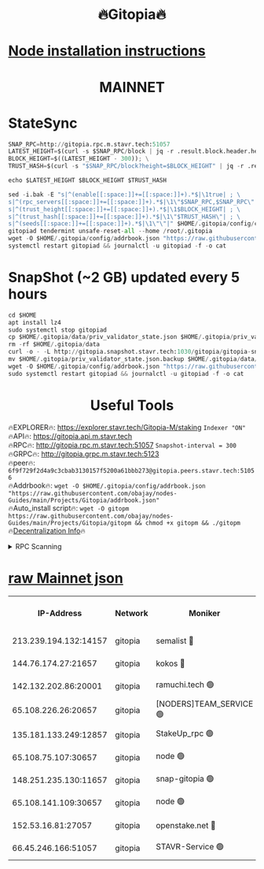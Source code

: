 <h1 align="center"> 🔥Gitopia🔥</h1>

[Node installation instructions](https://github.com/obajay/nodes-Guides/tree/main/Projects/Gitopia)
=

<h1 align="center"> MAINNET</h1>

# StateSync
```python
SNAP_RPC=http://gitopia.rpc.m.stavr.tech:51057
LATEST_HEIGHT=$(curl -s $SNAP_RPC/block | jq -r .result.block.header.height); \
BLOCK_HEIGHT=$((LATEST_HEIGHT - 300)); \
TRUST_HASH=$(curl -s "$SNAP_RPC/block?height=$BLOCK_HEIGHT" | jq -r .result.block_id.hash)

echo $LATEST_HEIGHT $BLOCK_HEIGHT $TRUST_HASH

sed -i.bak -E "s|^(enable[[:space:]]+=[[:space:]]+).*$|\1true| ; \
s|^(rpc_servers[[:space:]]+=[[:space:]]+).*$|\1\"$SNAP_RPC,$SNAP_RPC\"| ; \
s|^(trust_height[[:space:]]+=[[:space:]]+).*$|\1$BLOCK_HEIGHT| ; \
s|^(trust_hash[[:space:]]+=[[:space:]]+).*$|\1\"$TRUST_HASH\"| ; \
s|^(seeds[[:space:]]+=[[:space:]]+).*$|\1\"\"|" $HOME/.gitopia/config/config.toml
gitopiad tendermint unsafe-reset-all --home /root/.gitopia
wget -O $HOME/.gitopia/config/addrbook.json "https://raw.githubusercontent.com/obajay/nodes-Guides/main/Projects/Gitopia/addrbook.json"
systemctl restart gitopiad && journalctl -u gitopiad -f -o cat
```
# SnapShot (~2 GB) updated every 5 hours
```python
cd $HOME
apt install lz4
sudo systemctl stop gitopiad
cp $HOME/.gitopia/data/priv_validator_state.json $HOME/.gitopia/priv_validator_state.json.backup
rm -rf $HOME/.gitopia/data
curl -o - -L http://gitopia.snapshot.stavr.tech:1030/gitopia/gitopia-snap.tar.lz4 | lz4 -c -d - | tar -x -C $HOME/.gitopia --strip-components 2
mv $HOME/.gitopia/priv_validator_state.json.backup $HOME/.gitopia/data/priv_validator_state.json
wget -O $HOME/.gitopia/config/addrbook.json "https://raw.githubusercontent.com/obajay/nodes-Guides/main/Projects/Gitopia/addrbook.json"
sudo systemctl restart gitopiad && journalctl -u gitopiad -f -o cat
```
 <h1 align="center"> Useful Tools</h1>

🔥EXPLORER🔥:      https://explorer.stavr.tech/Gitopia-M/staking  `Indexer "ON"` \
🔥API🔥: 			 		 https://gitopia.api.m.stavr.tech \
🔥RPC🔥:           http://gitopia.rpc.m.stavr.tech:51057              `Snapshot-interval = 300` \
🔥GRPC🔥:          http://gitopia.grpc.m.stavr.tech:5123 \
🔥peer🔥:					 `6f9f729f2d4a9c3cbab3130157f5200a61bbb273@gitopia.peers.stavr.tech:51056` \
🔥Addrbook🔥:    ```wget -O $HOME/.gitopia/config/addrbook.json "https://raw.githubusercontent.com/obajay/nodes-Guides/main/Projects/Gitopia/addrbook.json"``` \
🔥Auto_install script🔥: ```wget -O gitopm https://raw.githubusercontent.com/obajay/nodes-Guides/main/Projects/Gitopia/gitopm && chmod +x gitopm && ./gitopm``` \
🔥[Decentralization Info](https://github.com/obajay/StateSync-snapshots/tree/main/Projects/Gitopia/Decentralization)🔥

<details>
<summary>RPC Scanning</summary>

<h2 align="center"> We scan nodes in real time every 4 hours. And we provide the final result of RPC endpoints.
We cannot influence the operation of these nodes in any way. </h2>


```python
If Voting Power is higher than 0 --> then the Node is a validator of the network and may be subject to attack and be a potential threat to the chain.
```
```python
We marked such validators with a red symbol
```

</details>

[raw Mainnet json](https://rpc-check.gitopm.stavr.tech/gitopm/rpc-gitopm-result.json)
=

<table><tr><th>IP-Address</th><th>Network</th><th>Moniker</th><th>Latest Block Height</th><th>Earliest Block Height</th><th>Catching Up</th><th>Tx Index</th><th>Voting Power</th><th>Scan Time</th></tr><tr><td>213.239.194.132:14157</td><td>gitopia</td><td>semalist 🔴</td><td>11568657</td><td>6071990</td><td>False</td><td>off</td><td>430588</td><td>2024-01-01T19:01:19.653324124UTC</td></tr><tr><td>144.76.174.27:21657</td><td>gitopia</td><td>kokos 🔴</td><td>11568663</td><td>6071990</td><td>False</td><td>off</td><td>936374</td><td>2024-01-01T19:01:29.456069060UTC</td></tr><tr><td>142.132.202.86:20001</td><td>gitopia</td><td>ramuchi.tech 🟢</td><td>11568662</td><td>6548337</td><td>False</td><td>on</td><td>0</td><td>2024-01-01T19:01:26.767124553UTC</td></tr><tr><td>65.108.226.26:20657</td><td>gitopia</td><td>[NODERS]TEAM_SERVICE 🟢</td><td>11568675</td><td>6846001</td><td>False</td><td>on</td><td>0</td><td>2024-01-01T19:01:48.751940919UTC</td></tr><tr><td>135.181.133.249:12857</td><td>gitopia</td><td>StakeUp_rpc 🟢</td><td>11568662</td><td>8010001</td><td>False</td><td>on</td><td>0</td><td>2024-01-01T19:01:27.122569802UTC</td></tr><tr><td>65.108.75.107:30657</td><td>gitopia</td><td>node 🟢</td><td>11568670</td><td>8802845</td><td>False</td><td>on</td><td>0</td><td>2024-01-01T19:01:40.113421208UTC</td></tr><tr><td>148.251.235.130:11657</td><td>gitopia</td><td>snap-gitopia 🟢</td><td>11568661</td><td>9516001</td><td>False</td><td>on</td><td>0</td><td>2024-01-01T19:01:26.468519309UTC</td></tr><tr><td>65.108.141.109:30657</td><td>gitopia</td><td>node 🟢</td><td>11568661</td><td>10145845</td><td>False</td><td>on</td><td>0</td><td>2024-01-01T19:01:26.178813668UTC</td></tr><tr><td>152.53.16.81:27057</td><td>gitopia</td><td>openstake.net 🔴</td><td>11568640</td><td>10455001</td><td>False</td><td>off</td><td>12601</td><td>2024-01-01T19:00:51.449091507UTC</td></tr><tr><td>66.45.246.166:51057</td><td>gitopia</td><td>STAVR-Service 🟢</td><td>11568652</td><td>11541001</td><td>False</td><td>on</td><td>0</td><td>2024-01-01T19:01:11.170185539UTC</td></tr></table>
